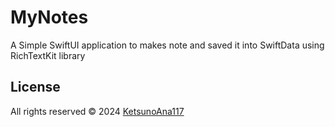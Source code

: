 # MyNotes
A Simple SwiftUI application to makes note and saved it into SwiftData using RichTextKit library

## License

All rights reserved © 2024 [KetsunoAna117](https://www.github.com/KetsunoAna117)
